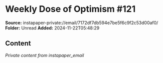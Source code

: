 # Weekly Dose of Optimism #121

**Source:** instapaper-private://email/7172df7db594e7be5f6c9f2c53d00af0/
**Folder:** Unread
**Added:** 2024-11-22T05:48:29




## Content
*Private content from instapaper_email*
